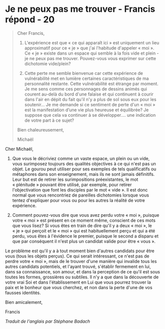 # Je ne peux pas me trouver - Francis répond - 20

>Cher Francis,
>
>1. L'expérience est que « ce qui apparaît ici » est uniquement un lieu approximatif pour ce « je » que j'ai l'habitude d'appeler « moi ». Ce « je » existe dans un espace qui semble à la fois vide et plein - je ne peux pas me trouver. Pouvez-vous vous exprimer sur cette dichotomie vide/plein?
>
>2. Cette perte me semble bienvenue car cette expérience de vulnérabilité met en lumière certaines caractéristiques de ma personnalité restante. Cette vulnérabilité est étrange par moment. Je me sens comme ces personnages de dessins animés qui courent au-delà du bord d'une falaise et qui continuent à courir dans l'air en dépit du fait qu'il n'y a plus de sol sous eux pour les soutenir... Je me demande si ce sentiment de perte d'un « moi » est la manifestation d’une vie plus heureuse et équilibrée? Je suppose que cela va continuer à se développer.... une indication de votre part à ce sujet?
>
>Bien chaleureusement,
>
>Michaël

Cher Michaël,

1. Que vous le décriviez comme un vaste espace, un plein ou un vide, vous surimposez toujours des qualités objectives à ce qui n'est pas un objet. Le gourou peut utiliser pour ses exemples de tels qualificatifs ou métaphores dans son enseignement, mais ils ne sont jamais définitifs. Leur but est de retirer les surimpositions préexistantes, le mot « plénitude » pouvant être utilisé, par exemple, pour retirer l'objectivation que font les disciples par le mot « vide ». Il est donc normal que vous rencontriez de pareilles dichotomies lorsque vous tentez d'expliquer pour vous ou pour les autres la réalité de votre expérience.

2. Comment pouvez-vous dire que vous avez perdu votre « moi », puisque votre « moi » est présent en ce moment même, conscient de ces mots que vous lisez? Si vous êtes en train de dire qu'il y a deux « moi », le « je » qui perçoit et le « moi » qui est habituellement perçu et qui a été perdu, vous êtes à l'évidence le premier, puisque le second a disparu et que par conséquent il n'est plus un candidat valide pour être « vous ».

Le problème est qu'il y a à tout moment bien d'autres candidats pour être vous (tous les objets perçus). Ce qui serait intéressant, ce n'est pas de perdre votre « moi », mais de le trouver d'une manière qui invalide tous les autres candidats potentiels, et l'ayant trouvé, s'établir fermement en lui, dans sa connaissance, son amour, et dans la perception de ce qu'il est sous toutes les formes, grossières ou subtiles. Il n'y a que dans la découverte de votre vrai Soi et dans l'établissement en Lui que vous pourrez trouver la paix et le bonheur que vous cherchez, et non dans la perte d'une de vos fausses identités.

Bien amicalement,

Francis

_Traduit de l'anglais par Stéphane Badach_

